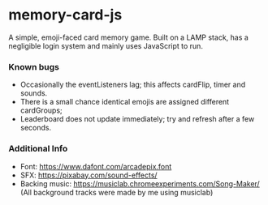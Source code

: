 # memory-card-js
A simple, emoji-faced card memory game. Built on a LAMP stack, has a negligible login system and mainly uses JavaScript to run.

### Known bugs
- Occasionally the eventListeners lag; this affects cardFlip, timer and sounds.
- There is a small chance identical emojis are assigned different cardGroups;
- Leaderboard does not update immediately; try and refresh after a few seconds.

### Additional Info
- Font: https://www.dafont.com/arcadepix.font
- SFX: https://pixabay.com/sound-effects/
- Backing music: https://musiclab.chromeexperiments.com/Song-Maker/
(All background tracks were made by me using musiclab)
